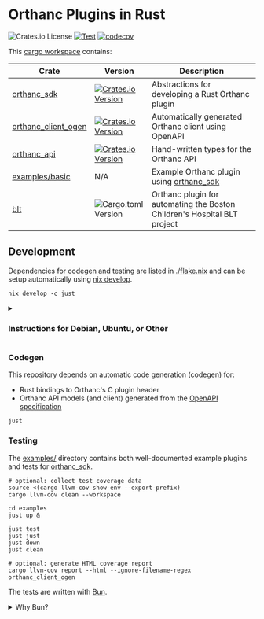 # Orthanc Plugins in Rust

![Crates.io License](https://img.shields.io/crates/l/orthanc_sdk)
[![Test](https://github.com/FNNDSC/orthanc-rs/actions/workflows/test.yml/badge.svg)](https://github.com/FNNDSC/orthanc-rs/actions/workflows/test.yml)
[![codecov](https://codecov.io/gh/FNNDSC/orthanc-rs/graph/badge.svg?token=9RHMEYB2UU)](https://codecov.io/gh/FNNDSC/orthanc-rs)

This [cargo workspace](https://doc.rust-lang.org/cargo/reference/workspaces.html) contains:

| Crate                            | Version                                                                                          | Description                                                              |
|----------------------------------|--------------------------------------------------------------------------------------------------|--------------------------------------------------------------------------|
| [orthanc_sdk](./orthanc_sdk)     | [![Crates.io Version](https://img.shields.io/crates/v/orthanc_sdk)][orthanc_sdk]                 | Abstractions for developing a Rust Orthanc plugin                        |
| [orthanc_client_ogen][ogen]      | [![Crates.io Version](https://img.shields.io/crates/v/orthanc_client_ogen)][orthanc_client_ogen] | Automatically generated Orthanc client using OpenAPI                     |
| [orthanc_api](./orthanc_api)     | [![Crates.io Version](https://img.shields.io/crates/v/orthanc_api)][orthanc_api]                 | Hand-written types for the Orthanc API                                   |
| [examples/basic][example]        | N/A                                                                                              | Example Orthanc plugin using [orthanc_sdk][orthanc_sdk]                  |
| [blt](./blt)                     | ![Cargo.toml Version][blt-badge]                                                                 | Orthanc plugin for automating the Boston Children's Hospital BLT project |

[ogen]: ./orthanc_client_ogen_overlay
[example]: ./examples/basic/src/plugin.rs
[orthanc_api]: https://crates.io/crates/orthanc_api
[orthanc_sdk]: https://crates.io/crates/orthanc_sdk
[orthanc_client_ogen]: https://crates.io/crates/orthanc_client_ogen
[blt-badge]: https://img.shields.io/badge/dynamic/toml?url=https%3A%2F%2Fgithub.com%2FFNNDSC%2Forthanc-rs%2Fraw%2Frefs%2Fheads%2Fmaster%2Fblt%2FCargo.toml&query=package.version&label=Cargo.toml

## Development

Dependencies for codegen and testing are listed in [./flake.nix](flake.nix) and can be setup automatically
using [nix develop](https://nix.dev/manual/nix/2.30/command-ref/new-cli/nix3-develop.html).

```shell
nix develop -c just
```

<details>
<summary>

### Instructions for Debian, Ubuntu, or Other

</summary>

> [!WARNING]
> I use Nix myself, so these instructions are untested.

If you don't want to use [Nix](https://nixos.org), install the packages specified
in the `outputs.devShell.buildInputs` section of `flake.nix` manually.

On Ubuntu or Debian, some basic dependencies can be installed using `apt`:

```shell
sudo apt update
sudo apt install just fd-find xh podman-compose
```

You will also need these, which are trickier to install:

- Rust: https://rustup.rs
- Bindgen: https://rust-lang.github.io/rust-bindgen/command-line-usage.html
- OpenAPI Generator: https://openapi-generator.tech/docs/installation
- Podman: https://podman.io/docs/installation
- Bun (to test the examples): https://bun.com/

</details>

### Codegen

This repository depends on automatic code generation (codegen) for:

- Rust bindings to Orthanc's C plugin header
- Orthanc API models (and client) generated from the [OpenAPI specification](https://orthanc.uclouvain.be/api/)

```shell
just
```

### Testing

The [examples/](/examples) directory contains both well-documented example
plugins and tests for [orthanc_sdk](./orthan_sdk).

```shell
# optional: collect test coverage data
source <(cargo llvm-cov show-env --export-prefix)
cargo llvm-cov clean --workspace

cd examples
just up &

just test
just just
just down
just clean

# optional: generate HTML coverage report
cargo llvm-cov report --html --ignore-filename-regex orthanc_client_ogen
```

The tests are written with [Bun](https://bun.com).

<details>
<summary>Why Bun?</summary>

Most of `orthanc_sdk` cannot be tested using `cargo test` because it is FFI
code to be invoked by Orthanc. We use Bun to cause the invocation of our code
via REST API calls made using `fetch`.

</details>
